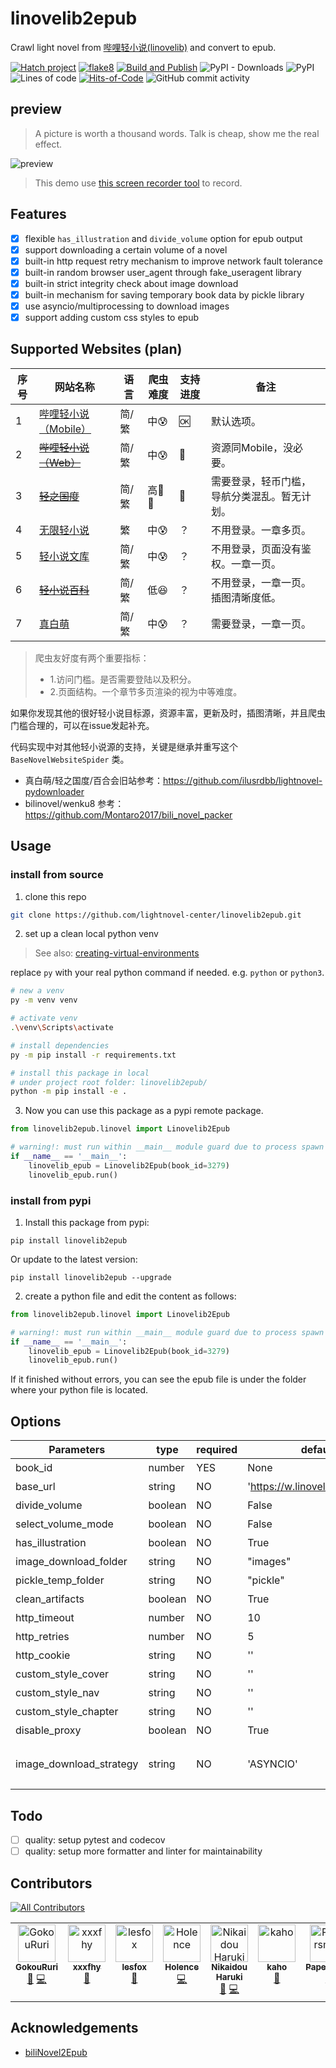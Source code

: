 # linovelib2epub

Crawl light novel from [哔哩轻小说(linovelib)](https://w.linovelib.com/) and convert to epub.

[![Hatch project](https://img.shields.io/badge/%F0%9F%A5%9A-Hatch-4051b5.svg?style=flat)](https://github.com/pypa/hatch)
[![flake8](https://img.shields.io/badge/linter-flake8-brightgreen)](https://github.com/PyCQA/flake8)
[![Build and Publish](https://github.com/lightnovel-center/linovelib2epub/actions/workflows/build-and-publish.yml/badge.svg?branch=main)](https://github.com/lightnovel-center/linovelib2epub/actions/workflows/build-and-publish.yml)
![PyPI - Downloads](https://img.shields.io/pypi/dm/linovelib2epub?color=blue&label=PyPI%20Download)
![PyPI](https://img.shields.io/pypi/v/linovelib2epub)
![Lines of code](https://www.aschey.tech/tokei/github/lightnovel-center/linovelib2epub)
[![Hits-of-Code](https://hitsofcode.com/github/lightnovel-center/linovelib2epub?branch=main)](https://hitsofcode.com/github/lightnovel-center/linovelib2epub/view?branch=main)
![GitHub commit activity](https://img.shields.io/github/commit-activity/y/lightnovel-center/linovelib2epub)

## preview
> A picture is worth a thousand words. Talk is cheap, show me the real effect.

![preview](./preview.gif)

> This demo use [this screen recorder tool](https://github.com/faressoft/terminalizer) to record.


## Features

- [x] flexible `has_illustration` and `divide_volume` option for epub output
- [x] support downloading a certain volume of a novel
- [x] built-in http request retry mechanism to improve network fault tolerance
- [x] built-in random browser user_agent through fake_useragent library
- [x] built-in strict integrity check about image download
- [x] built-in mechanism for saving temporary book data by pickle library
- [x] use asyncio/multiprocessing to download images
- [x] support adding custom css styles to epub

## Supported  Websites (plan)

| 序号 | 网站名称             | 语言                 | 爬虫难度            | 支持进度 | 备注                 |
| ---- | -------------------- | -------- | -------------------- | ---- | ---- |
| 1    | [哔哩轻小说（Mobile）](https://w.linovelib.com/) | 简/繁 | 中😰 | :ok:     | 默认选项。 |
| 2    | ~~[哔哩轻小说（Web）](https://www.linovelib.com/)~~ | 简/繁 | 中😰 | 🚫        | 资源同Mobile，没必要。 |
| 3    | ~~[轻之国度](https://www.lightnovel.us/)~~ | 简/繁 | 高🤣👿 | 🚫 | 需要登录，轻币门槛，导航分类混乱。暂无计划。 |
| 4 | [无限轻小说](https://www.8novel.com/) | 繁 | 中😰 | ？ | 不用登录。一章多页。 |
| 5 | [轻小说文库](https://www.wenku8.net/) | 简/繁 | 中😰 | ？ | 不用登录，页面没有鉴权。一章一页。 |
| 6 | ~~[轻小说百科](https://lnovel.org/)~~ | 简/繁 | 低😆 | ？ | 不用登录，一章一页。插图清晰度低。 |
| 7 | [真白萌](https://masiro.me/admin/novels ) | 简/繁 | 中😰 | ？ | 需要登录，一章一页。 |

> 爬虫友好度有两个重要指标：
> - 1.访问门槛。是否需要登陆以及积分。
> - 2.页面结构。一个章节多页渲染的视为中等难度。

如果你发现其他的很好轻小说目标源，资源丰富，更新及时，插图清晰，并且爬虫门槛合理的，可以在issue发起补充。

代码实现中对其他轻小说源的支持，关键是继承并重写这个 `BaseNovelWebsiteSpider` 类。
- 真白萌/轻之国度/百合会旧站参考：https://github.com/ilusrdbb/lightnovel-pydownloader
- bilinovel/wenku8 参考：https://github.com/Montaro2017/bili_novel_packer

## Usage

### install from source
1. clone this repo
```bash
git clone https://github.com/lightnovel-center/linovelib2epub.git
```
2. set up a clean local python venv
> See also: [creating-virtual-environments](https://docs.python.org/3/library/venv.html#creating-virtual-environments)

replace `py` with your real python command if needed. e.g. `python` or `python3`.

```bash
# new a venv
py -m venv venv

# activate venv
.\venv\Scripts\activate

# install dependencies
py -m pip install -r requirements.txt

# install this package in local
# under project root folder: linovelib2epub/
python -m pip install -e .
```

3. Now you can use this package as a pypi remote package.
```python
from linovelib2epub.linovel import Linovelib2Epub

# warning!: must run within __main__ module guard due to process spawn issue.
if __name__ == '__main__':
    linovelib_epub = Linovelib2Epub(book_id=3279)
    linovelib_epub.run()
```

### install from pypi
1. Install this package from pypi:
```
pip install linovelib2epub
```
Or update to the latest version:
```
pip install linovelib2epub --upgrade
```
2. create a python file and edit the content as follows:
```python
from linovelib2epub.linovel import Linovelib2Epub

# warning!: must run within __main__ module guard due to process spawn issue.
if __name__ == '__main__':
    linovelib_epub = Linovelib2Epub(book_id=3279)
    linovelib_epub.run()
```
If it finished without errors, you can see the epub file is under the folder where your python file is located.



## Options

| Parameters            | type    | required | default                         | description                                           |
| --------------------- |---------| -------- |---------------------------------|-------------------------------------------------------|
| book_id               | number  | YES      | None                            | 书籍ID。                                                 |
| base_url              | string  | NO       | 'https://w.linovelib.com/novel' | 哔哩轻小说主页URL                                            |
| divide_volume         | boolean | NO       | False                           | 是否分卷                                                  |
| select_volume_mode     | boolean | NO       | False                           | 选择卷模式，它为True时 divide_volume 强制为True。                  |
| has_illustration      | boolean | NO       | True                            | 是否下载插图                                                |
| image_download_folder | string  | NO       | "images"                        | 图片下载临时文件夹. 不允许以相对路径../开头。                             |
| pickle_temp_folder    | string  | NO       | "pickle"                        | pickle临时数据保存的文件夹。                                     |
| clean_artifacts    | boolean | NO       | True                            | 是否删除临时数据/工件，指的是pickle和下载的图片文件。                        |
| http_timeout          | number  | NO       | 10                              | 一个HTTP请求的超时等待时间(秒)。代表connect和read timeout。            |
| http_retries          | number  | NO       | 5                               | 当一个HTTP请求失败后，重试的最大次数。                                 |
| http_cookie           | string  | NO       | ''                              | 自定义HTTP cookie。                                       |
| custom_style_cover    | string  | NO       | ''                              | 自定义cover.xhtml的样式                                     |
| custom_style_nav      | string  | NO       | ''                              | 自定义nav.xhtml的样式                                       |
| custom_style_chapter  | string  | NO       | ''                              | 自定义每章(?.xhtml)的样式                                     |
|disable_proxy | boolean |NO| True                            | 是否禁用所在的代理环境，默认禁用                                      |
|image_download_strategy | string  |NO| 'ASYNCIO'                            | 枚举值："ASYNCIO"、"MULTIPROCESSING"、"MULTITHREADING"（未实现） |


## Todo

- [ ] quality: setup pytest and codecov
- [ ] quality: setup more formatter and linter for maintainability

## Contributors
<!-- ALL-CONTRIBUTORS-BADGE:START - Do not remove or modify this section -->
[![All Contributors](https://img.shields.io/badge/all_contributors-7-orange.svg?style=flat-square)](#contributors-)
<!-- ALL-CONTRIBUTORS-BADGE:END -->

<!-- ALL-CONTRIBUTORS-LIST:START - Do not remove or modify this section -->
<!-- prettier-ignore-start -->
<!-- markdownlint-disable -->
<table>
  <tbody>
    <tr>
      <td align="center" valign="top" width="14.28%"><a href="https://github.com/GOUKOU007"><img src="https://avatars.githubusercontent.com/u/40916324?v=4?s=60" width="60px;" alt="GokouRuri"/><br /><sub><b>GokouRuri</b></sub></a><br /><a href="https://github.com/lightnovel-center/linovelib2epub/issues?q=author%3AGOUKOU007" title="Bug reports">🐛</a> <a href="https://github.com/lightnovel-center/linovelib2epub/commits?author=GOUKOU007" title="Code">💻</a></td>
      <td align="center" valign="top" width="14.28%"><a href="https://github.com/xxxfhy"><img src="https://avatars.githubusercontent.com/u/40598925?v=4?s=60" width="60px;" alt="xxxfhy"/><br /><sub><b>xxxfhy</b></sub></a><br /><a href="https://github.com/lightnovel-center/linovelib2epub/issues?q=author%3Axxxfhy" title="Bug reports">🐛</a></td>
      <td align="center" valign="top" width="14.28%"><a href="https://foxlesbiao.github.io/"><img src="https://avatars.githubusercontent.com/u/41581909?v=4?s=60" width="60px;" alt="lesfox"/><br /><sub><b>lesfox</b></sub></a><br /><a href="https://github.com/lightnovel-center/linovelib2epub/issues?q=author%3Afoxlesbiao" title="Bug reports">🐛</a></td>
      <td align="center" valign="top" width="14.28%"><a href="http://dongliteahouse.wordpress.com"><img src="https://avatars.githubusercontent.com/u/56831381?v=4?s=60" width="60px;" alt="Holence"/><br /><sub><b>Holence</b></sub></a><br /><a href="https://github.com/lightnovel-center/linovelib2epub/commits?author=Holence" title="Code">💻</a></td>
      <td align="center" valign="top" width="14.28%"><a href="http://en.blog.nyaame.moe"><img src="https://avatars.githubusercontent.com/u/135048882?v=4?s=60" width="60px;" alt="Nikaidou Haruki"/><br /><sub><b>Nikaidou Haruki</b></sub></a><br /><a href="https://github.com/lightnovel-center/linovelib2epub/issues?q=author%3Aharuki-nikaidou" title="Bug reports">🐛</a> <a href="https://github.com/lightnovel-center/linovelib2epub/commits?author=haruki-nikaidou" title="Code">💻</a></td>
      <td align="center" valign="top" width="14.28%"><a href="https://hitorinbc.com/"><img src="https://avatars.githubusercontent.com/u/33192552?v=4?s=60" width="60px;" alt="kaho"/><br /><sub><b>kaho</b></sub></a><br /><a href="https://github.com/lightnovel-center/linovelib2epub/issues?q=author%3Akahosan" title="Bug reports">🐛</a></td>
      <td align="center" valign="top" width="14.28%"><a href="https://github.com/Papersman"><img src="https://avatars.githubusercontent.com/u/58485012?v=4?s=60" width="60px;" alt="Papersman"/><br /><sub><b>Papersman</b></sub></a><br /><a href="https://github.com/lightnovel-center/linovelib2epub/issues?q=author%3APapersman" title="Bug reports">🐛</a></td>
    </tr>
  </tbody>
</table>

<!-- markdownlint-restore -->
<!-- prettier-ignore-end -->

<!-- ALL-CONTRIBUTORS-LIST:END -->
<!-- prettier-ignore-start -->
<!-- markdownlint-disable -->

<!-- markdownlint-restore -->
<!-- prettier-ignore-end -->

<!-- ALL-CONTRIBUTORS-LIST:END -->

## Acknowledgements

- [biliNovel2Epub](https://github.com/fangxx3863/biliNovel2Epub)
